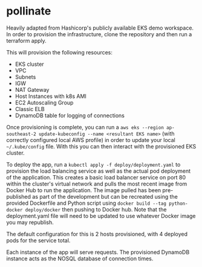 # pollinate

Heavily adapted from Hashicorp's publicly available EKS demo workspace.
In order to provision the infrastructure, clone the repository and then run a terraform apply.

This will provision the following resources:

- EKS cluster
- VPC
- Subnets
- IGW
- NAT Gateway
- Host Instances with k8s AMI
- EC2 Autoscaling Group
- Classic ELB
- DynamoDB table for logging of connections

Once provisioning is complete, you can run a `aws eks --region ap-southeast-2 update-kubeconfig --name <resultant EKS name>`  (with correctly configured local AWS profile) in order to update your local `~/.kube/config` file. With this you can then interact with the provisioned EKS cluster. 

To deploy the app, run a `kubectl apply -f deploy/deployment.yaml`  to provision the load balancing service as well as the actual pod deployment of the application. This creates a basic load balancer service on port 80 within the cluster's virtual network and pulls the most recent image from Docker Hub to run the application. The image pulled has been pre-published as part of the development but can be recreated using the provided Dockerfile and Python script using `docker build --tag python-docker deploy/docker` then pushing to Docker hub. Note that the deployment.yaml file will need to be updated to use whatever Docker image you may republish.
  
The default configuration for this is 2 hosts provisioned, with 4 deployed pods for the service total.
  
Each instance of the app will serve requests. The provisioned DynamoDB instance acts as the NOSQL database of connection times.
